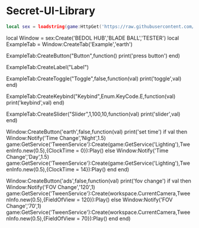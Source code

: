 # Secret-UI-Library

```lua
local sex = loadstring(game:HttpGet('https://raw.githubusercontent.com/3345-c-a-t-s-u-s/Garry-UI/main/source'))()
```

local Window = sex:Create('BEDOL HUB','BLADE BALL','TESTER')
local ExampleTab = Window:CreateTab('Example','earth')

ExampleTab:CreateButton("Button",function()
	print('press button')
end)

ExampleTab:CreateLabel("Label")

ExampleTab:CreateToggle("Toggle",false,function(val)
	print('toggle',val)
end)

ExampleTab:CreateKeybind("Keybind",Enum.KeyCode.E,function(val)
	print('keybind',val)
end)

ExampleTab:CreateSlider("Slider",1,100,10,function(val)
	print('slider',val)
end)

Window:CreateButton('earth',false,function(val)
	print('set time')
	if val then
		Window:Notify('Time Change','Night',1.5)
		game:GetService('TweenService'):Create(game:GetService('Lighting'),TweenInfo.new(0.5),{ClockTime = 0}):Play()
	else
		Window:Notify('Time Change','Day',1.5)
		game:GetService('TweenService'):Create(game:GetService('Lighting'),TweenInfo.new(0.5),{ClockTime = 14}):Play()
	end
end)

Window:CreateButton('ads',false,function(val)
	print('fov change')
	if val then
		Window:Notify('FOV Change','120',1)
		game:GetService('TweenService'):Create(workspace.CurrentCamera,TweenInfo.new(0.5),{FieldOfView = 120}):Play()
	else
		Window:Notify('FOV Change','70',1)
		game:GetService('TweenService'):Create(workspace.CurrentCamera,TweenInfo.new(0.5),{FieldOfView = 70}):Play()
	end
end)
